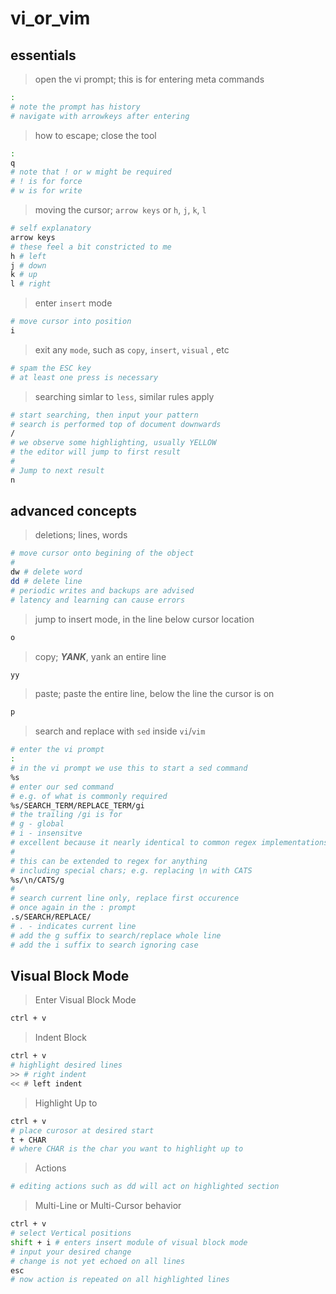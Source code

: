 # vi_or_vim

## essentials

> open the vi prompt; this is for entering meta commands
```bash
:
# note the prompt has history
# navigate with arrowkeys after entering
```


> how to escape; close the tool
```bash
:
q
# note that ! or w might be required
# ! is for force
# w is for write
```


> moving the cursor; `arrow keys` or `h`, `j`, `k`, `l`
```bash
# self explanatory
arrow keys
# these feel a bit constricted to me
h # left
j # down
k # up
l # right
```


> enter `insert` mode
```bash
# move cursor into position
i
```


> exit any `mode`, such as `copy`, `insert`, `visual` , etc
```bash
# spam the ESC key
# at least one press is necessary
```


> searching simlar to `less`, similar rules apply
```bash
# start searching, then input your pattern
# search is performed top of document downwards
/ 
# we observe some highlighting, usually YELLOW
# the editor will jump to first result
# 
# Jump to next result
n
```


## advanced concepts

> deletions; lines, words
```bash
# move cursor onto begining of the object
#
dw # delete word
dd # delete line
# periodic writes and backups are advised
# latency and learning can cause errors
```


> jump to insert mode, in the line below cursor location
```bash
o
```


> copy; ***YANK***, yank an entire line
```bash
yy
```


> paste; paste the entire line, below the line the cursor is on
```bash
p
```


> search and replace with `sed` inside `vi`/`vim`
```bash
# enter the vi prompt
:
# in the vi prompt we use this to start a sed command
%s
# enter our sed command
# e.g. of what is commonly required
%s/SEARCH_TERM/REPLACE_TERM/gi
# the trailing /gi is for 
# g - global
# i - insensitve
# excellent because it nearly identical to common regex implementations
#
# this can be extended to regex for anything
# including special chars; e.g. replacing \n with CATS
%s/\n/CATS/g
#
# search current line only, replace first occurence
# once again in the : prompt
.s/SEARCH/REPLACE/
# . - indicates current line
# add the g suffix to search/replace whole line
# add the i suffix to search ignoring case
``` 


## Visual Block Mode

> Enter Visual Block Mode
```bash
ctrl + v
```

> Indent Block
```bash
ctrl + v
# highlight desired lines
>> # right indent
<< # left indent
```

> Highlight Up to
```bash
ctrl + v
# place curosor at desired start
t + CHAR
# where CHAR is the char you want to highlight up to
```

> Actions
```bash
# editing actions such as dd will act on highlighted section
```

> Multi-Line or Multi-Cursor behavior
```bash
ctrl + v 
# select Vertical positions
shift + i # enters insert module of visual block mode
# input your desired change
# change is not yet echoed on all lines
esc
# now action is repeated on all highlighted lines
```







